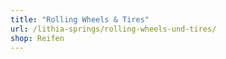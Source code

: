 ```yaml
---
title: "Rolling Wheels & Tires"
url: /lithia-springs/rolling-wheels-und-tires/
shop: Reifen
---
```

